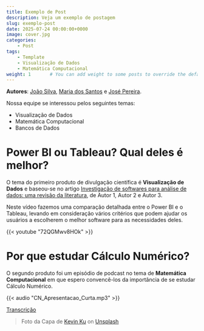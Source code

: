 ```yaml
---
title: Exemplo de Post
description: Veja um exemplo de postagem
slug: exemplo-post
date: 2025-07-24 00:00:00+0000
image: cover.jpg
categories:
    - Post
tags:
    - Template
    - Visualização de Dados
    - Matemática Computacional
weight: 1       # You can add weight to some posts to override the default sorting (date descending)
---
```


**Autores**: [João Silva](https://instagram.com/username), [Maria dos Santos](https://instagram.com/username) e [José Pereira](https://instagram.com/username). 

Nossa equipe se interessou pelos seguintes temas:

 - Visualização de Dados
 - Matemática Computacional
 - Bancos de Dados
  
# Power BI ou Tableau? Qual deles é melhor?

O tema do primeiro produto de divulgação científica é **Visualização de Dados** e baseou-se no artigo [Investigação de softwares para análise de dados: uma revisão da literatura](https://example.com/artigo), de Autor 1, Autor 2 e Autor 3.

Neste vídeo fazemos uma comparação detalhada entre o Power BI e o Tableau, levando em consideração vários critérios que podem ajudar os usuários a escolherem o melhor software para as necessidades deles.

{{< youtube "72QGMwv8HOk" >}}

# Por que estudar Cálculo Numérico?
O segundo produto foi um episódio de podcast no tema de **Matemática Computacional** em que espero convencê-los da importância de se estudar Cálculo Numérico.


{{< audio "CN_Apresentacao_Curta.mp3" >}}

[Transcrição](transcript.txt)

> Foto da Capa de [Kevin Ku](https://unsplash.com/@ikukevk) on [Unsplash](https://unsplash.com/)
